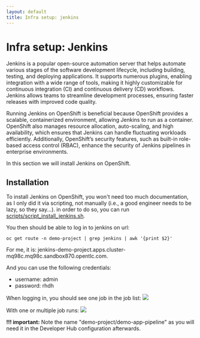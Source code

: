 ```yaml
---
layout: default
title: Infra setup: jenkins
---
```


# Infra setup: Jenkins
Jenkins is a popular open-source automation server that helps automate various stages of the software development lifecycle, including building, 
testing, and deploying applications. It supports numerous plugins, enabling integration with a wide range of tools, making it highly customizable for 
continuous integration (CI) and continuous delivery (CD) workflows. Jenkins allows teams to streamline development processes, ensuring faster releases with 
improved code quality.    
  
  
Running Jenkins on OpenShift is beneficial because OpenShift provides a scalable, containerized environment, allowing Jenkins to run as a container. 
OpenShift also manages resource allocation, auto-scaling, and high availability, which ensures that Jenkins can handle fluctuating workloads efficiently. 
Additionally, OpenShift’s security features, such as built-in role-based access control (RBAC), enhance the security of Jenkins pipelines in enterprise 
environments.    



In this section we will install Jenkins on OpenShift.

## Installation
To install Jenkins on OpenShift, you won't need too much documentation, as I only did it via scripting, not manually 
(i.e., a good engineer needs to be lazy, so they say...). in order to do so, you can run [scripts/script_install_jenkins.sh](https://github.com/maarten-vandeperre/developer-hub-documentation/tree/argo/scripts/script_install_jenkins.sh).
  
You then should be able to log in to jenkins on url:
```shell
oc get route -n demo-project | grep jenkins | awk '{print $2}'
```

For me, it is: jenkins-demo-project.apps.cluster-mq98c.mq98c.sandbox870.opentlc.com.  

And you can use the following credentials:
* username: admin
* password: rhdh
  
When logging in, you should see one job in the job list:
<img src="https://raw.githubusercontent.com/maarten-vandeperre/developer-hub-documentation/argo/images/jenkins_1.png" class="large">  
  
With one or multiple job runs:
<img src="https://raw.githubusercontent.com/maarten-vandeperre/developer-hub-documentation/argo/images/jenkins_2.png" class="large">  

**!!! important:** Note the name "demo-project/demo-app-pipeline" as you will need it in the Developer Hub configuration afterwards.
